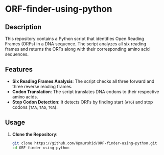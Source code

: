 # ORF-finder-using-python

## Description
This repository contains a Python script that identifies Open Reading Frames (ORFs) in a DNA sequence. The script analyzes all six reading frames and returns the ORFs along with their corresponding amino acid sequences.

## Features
- **Six Reading Frames Analysis**: The script checks all three forward and three reverse reading frames.
- **Codon Translation**: The script translates DNA codons to their respective amino acids.
- **Stop Codon Detection**: It detects ORFs by finding start (`ATG`) and stop codons (`TAA`, `TAG`, `TGA`).

## Usage
1. **Clone the Repository**:
   ```bash
   git clone https://github.com/Kpmurshid/ORF-finder-using-python.git
   cd ORF-finder-using-python

